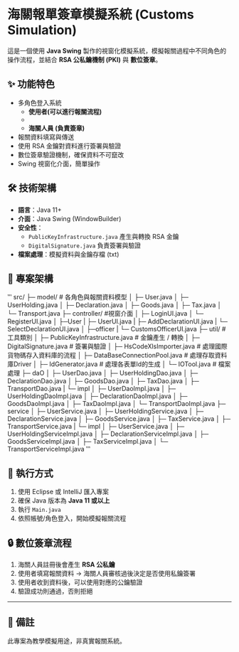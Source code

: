 # 海關報單簽章模擬系統 (Customs Simulation)

這是一個使用 **Java Swing** 製作的視窗化模擬系統，模擬報關過程中不同角色的操作流程，並結合 **RSA 公私鑰機制 (PKI)** 與 **數位簽章**。

## ✨ 功能特色
- 多角色登入系統
  - **使用者(可以進行報關流程)**  
  -   
  - **海關人員 (負責簽章)**
- 報關資料填寫與傳送
- 使用 RSA 金鑰對資料進行簽署與驗證
- 數位簽章驗證機制，確保資料不可竄改
- Swing 視窗化介面，簡單操作

## 🛠 技術架構
- **語言**：Java 11+
- **介面**：Java Swing (WindowBuilder)
- **安全性**：
  - `PublicKeyInfrastructure.java` 產生與轉換 RSA 金鑰
  - `DigitalSignature.java` 負責簽署與驗證
- **檔案處理**：模擬資料與金鑰存檔 (txt)

## 📂 專案架構
‵‵‵
src/
├─ model/ # 各角色與報關資料模型
  │ ├─ User.java
  │ ├─ UserHolding.java
  │ ├─ Declaration.java
  │ ├─ Goods.java
  │ ├─ Tax.java
  │ └─ Transport.java
├─ controller/ #視窗介面
│ ├─ LoginUI.java
│ └─ RegisterUI.java
│ ├─User
  | ├─ UserUI.java
  | ├─ AddDeclarationUI.java
  | └─ SelectDeclarationUI.java 
│ ├─officer 
  | └─ CustomsOfficerUI.java
├─ util/ # 工具類別
│ ├─ PublicKeyInfrastructure.java # 金鑰產生 / 轉換
│ ├─ DigitalSignature.java # 簽署與驗證
│ ├─ HsCodeXlsImporter.java # 處理國際貨物碼存入資料庫的流程
│ ├─ DataBaseConnectionPool.java # 處理存取資料庫Driver
│ ├─ IdGenerator.java # 處理各表單Id的生成
│ └─ IOTool.java # 檔案處理
├─ daO
  │ ├─ UserDao.java
  │ ├─ UserHoldingDao.java
  │ ├─ DeclarationDao.java
  │ ├─ GoodsDao.java
  │ ├─ TaxDao.java
  │ ├─ TransportDao.java
  | └─ impl
    │ ├─ UserDaoImpl.java
    │ ├─ UserHoldingDaoImpl.java
    │ ├─ DeclarationDaoImpl.java
    │ ├─ GoodsDaoImpl.java
    │ ├─ TaxDaoImpl.java
    │ └─ TransportDaoImpl.java
├─ service
  │ ├─ UserService.java
  │ ├─ UserHoldingService.java
  │ ├─ DeclarationService.java
  │ ├─ GoodsService.java
  │ ├─ TaxService.java
  │ ├─ TransportService.java
  | └─ impl
    │ ├─ UserService.java
  │ ├─ UserHoldingServiceImpl.java
  │ ├─ DeclarationServiceImpl.java
  │ ├─ GoodsServiceImpl.java
  │ ├─ TaxServiceImpl.java
  │ └─ TransportServiceImpl.java
‵‵‵
## 🚀 執行方式
1. 使用 Eclipse 或 IntelliJ 匯入專案
2. 確保 Java 版本為 **Java 11 或以上**
3. 執行 `Main.java`
4. 依照帳號/角色登入，開始模擬報關流程

## 🔒 數位簽章流程
1. 海關人員註冊後會產生 **RSA 公私鑰**  
2. 使用者填寫報關資料 → 海關人員審核過後決定是否使用私鑰簽署  
3. 使用者收到資料後，可以使用對應的公鑰驗證  
4. 驗證成功則通過，否則拒絕  
---

## 📌 備註
此專案為教學模擬用途，非真實報關系統。  
